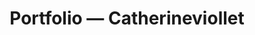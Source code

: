 ---
title: Portfolio — Catherineviollet
informations: Aux premiers jours de l’été 2021, avec Timothée, nous dessinons le site web de Catherine. Son travail, au sol d’abord, sur des toiles de tissu prend une allure définitive lorsqu’il est fixé au mur, lorsqu’elle lui donne un sens. Elle commence à peindre sur des envers colorés de skaï, qui donnent à ses toiles des couleurs de départ, comme sur les pages de son site. Pour peindre, elle navigue au dessus, peint des quatre angles pour donner à la toile son abstraction. Selon ce principe, les éléments péritextes, les légendes et les corps typographiques viennent s’agencer, comme le corps de Catherine, autour de son travail.
img: brille/cv/2.png
---